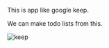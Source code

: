 This is app like google keep. 

We can make todo lists from this.

![keep](https://user-images.githubusercontent.com/96721223/220605486-cf8ad692-7a1d-47e5-b376-d1cbe57e8ac9.png)
